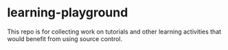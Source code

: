 # learning-playground
This repo is for collecting work on tutorials and other learning
activities that would benefit from using source control.

